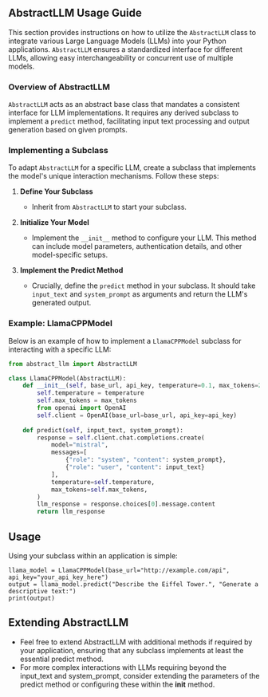 ## AbstractLLM Usage Guide

This section provides instructions on how to utilize the `AbstractLLM` class to integrate various Large Language Models (LLMs) into your Python applications. `AbstractLLM` ensures a standardized interface for different LLMs, allowing easy interchangeability or concurrent use of multiple models.

### Overview of AbstractLLM

`AbstractLLM` acts as an abstract base class that mandates a consistent interface for LLM implementations. It requires any derived subclass to implement a `predict` method, facilitating input text processing and output generation based on given prompts.

### Implementing a Subclass

To adapt `AbstractLLM` for a specific LLM, create a subclass that implements the model's unique interaction mechanisms. Follow these steps:

1. **Define Your Subclass**
   - Inherit from `AbstractLLM` to start your subclass.

2. **Initialize Your Model**
   - Implement the `__init__` method to configure your LLM. This method can include model parameters, authentication details, and other model-specific setups.

3. **Implement the Predict Method**
   - Crucially, define the `predict` method in your subclass. It should take `input_text` and `system_prompt` as arguments and return the LLM's generated output.

### Example: LlamaCPPModel

Below is an example of how to implement a `LlamaCPPModel` subclass for interacting with a specific LLM:

```python
from abstract_llm import AbstractLLM

class LlamaCPPModel(AbstractLLM):
    def __init__(self, base_url, api_key, temperature=0.1, max_tokens=200):
        self.temperature = temperature
        self.max_tokens = max_tokens
        from openai import OpenAI
        self.client = OpenAI(base_url=base_url, api_key=api_key)
        
    def predict(self, input_text, system_prompt):
        response = self.client.chat.completions.create(
            model="mistral",
            messages=[
                {"role": "system", "content": system_prompt},
                {"role": "user", "content": input_text}
            ],
            temperature=self.temperature,
            max_tokens=self.max_tokens,
        )
        llm_response = response.choices[0].message.content
        return llm_response
```

## Usage
Using your subclass within an application is simple:

```
llama_model = LlamaCPPModel(base_url="http://example.com/api", api_key="your_api_key_here")
output = llama_model.predict("Describe the Eiffel Tower.", "Generate a descriptive text:")
print(output)
```

## Extending AbstractLLM

* Feel free to extend AbstractLLM with additional methods if required by your application, ensuring that any subclass implements at least the essential predict method.
* For more complex interactions with LLMs requiring beyond the input_text and system_prompt, consider extending the parameters of the predict method or configuring these within the __init__ method.
